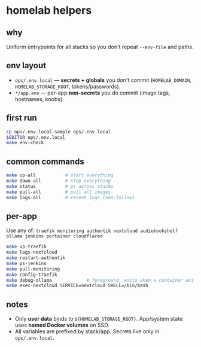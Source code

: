 # homelab helpers

## why
Uniform entrypoints for all stacks so you don't repeat `--env-file` and paths.

## env layout
- `ops/.env.local` — **secrets + globals** you don't commit (`HOMELAB_DOMAIN`, `HOMELAB_STORAGE_ROOT`, tokens/passwords).
- `*/app.env` — per-app **non-secrets** you do commit (image tags, hostnames, knobs).

## first run
```bash
cp ops/.env.local.sample ops/.env.local
$EDITOR ops/.env.local
make env-check
```

## common commands
```bash
make up-all           # start everything
make down-all         # stop everything
make status           # ps across stacks
make pull-all         # pull all images
make logs-all         # recent logs (non-follow)
```

## per-app
Use any of: `traefik monitoring authentik nextcloud audiobookshelf ollama jenkins portainer cloudflared`

```bash
make up-traefik
make logs-nextcloud
make restart-authentik
make ps-jenkins
make pull-monitoring
make config-traefik
make debug-ollama             # foreground, exits when a container exits
make exec-nextcloud SERVICE=nextcloud SHELL=/bin/bash
```

## notes
- Only **user data** binds to `${HOMELAB_STORAGE_ROOT}`. App/system state uses **named Docker volumes** on SSD.
- All variables are prefixed by stack/app. Secrets live only in `ops/.env.local`.
